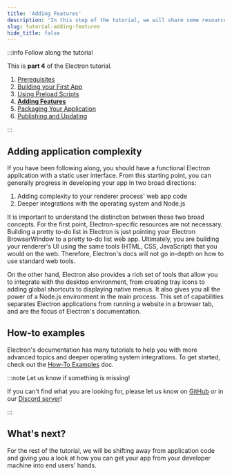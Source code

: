 ```yaml
---
title: 'Adding Features'
description: 'In this step of the tutorial, we will share some resources you should read to add features to your application'
slug: tutorial-adding-features
hide_title: false
---
```


:::info Follow along the tutorial

This is **part 4** of the Electron tutorial.

1. [Prerequisites][prerequisites]
1. [Building your First App][building your first app]
1. [Using Preload Scripts][preload]
1. **[Adding Features][features]**
1. [Packaging Your Application][packaging]
1. [Publishing and Updating][updates]

:::

## Adding application complexity

If you have been following along, you should have a functional Electron application
with a static user interface. From this starting point, you can generally progress
in developing your app in two broad directions:

1. Adding complexity to your renderer process' web app code
1. Deeper integrations with the operating system and Node.js

It is important to understand the distinction between these two broad concepts. For the
first point, Electron-specific resources are not necessary. Building a pretty to-do
list in Electron is just pointing your Electron BrowserWindow to a pretty
to-do list web app. Ultimately, you are building your renderer's UI using the same tools
(HTML, CSS, JavaScript) that you would on the web. Therefore, Electron's docs will
not go in-depth on how to use standard web tools.

On the other hand, Electron also provides a rich set of tools that allow
you to integrate with the desktop environment, from creating tray icons to adding
global shortcuts to displaying native menus. It also gives you all the power of a
Node.js environment in the main process. This set of capabilities separates
Electron applications from running a website in a browser tab, and are the
focus of Electron's documentation.

## How-to examples

Electron's documentation has many tutorials to help you with more advanced topics
and deeper operating system integrations. To get started, check out the
[How-To Examples][how-to] doc.

:::note Let us know if something is missing!

If you can't find what you are looking for, please let us know on [GitHub] or in
our [Discord server][discord]!

:::

## What's next?

For the rest of the tutorial, we will be shifting away from application code
and giving you a look at how you can get your app from your developer machine
into end users' hands.

<!-- Link labels -->

[discord]: https://discord.com/invite/APGC3k5yaH
[github]: https://github.com/electron/electronjs.org-new/issues/new
[how-to]: ./examples.md
[node-platform]: https://nodejs.org/api/process.html#process_process_platform

<!-- Tutorial links -->

[prerequisites]: tutorial-1-prerequisites.md
[building your first app]: tutorial-2-first-app.md
[preload]: tutorial-3-preload.md
[features]: tutorial-4-adding-features.md
[packaging]: tutorial-5-packaging.md
[updates]: tutorial-6-publishing-updating.md
